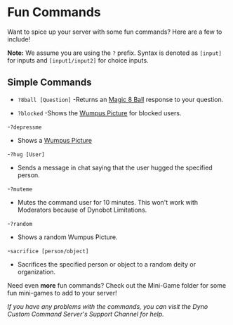 # Fun Commands
Want to spice up your server with some fun commands? Here are a few to include!  

**Note:** We assume you are using the ``?`` prefix. Syntax is denoted as ``[input]`` for inputs and ``[input1/input2]`` for choice inputs.

## Simple Commands
- ``?8ball [Question]``
  -Returns an [Magic 8 Ball](https://en.wikipedia.org/wiki/Magic_8-Ball) response to your question.
  
- ``?blocked``
  -Shows the [Wumpus Picture](https://dynocc.xyz/files/wumpus.PNG) for blocked users.
  
-``?depressme``
  - Shows a [Wumpus Picture](https://dynocc.tk/files/alone.png)
  
-``?hug [User]``
  - Sends a message in chat saying that the user hugged the specified person.  
  
-``?muteme``
  - Mutes the command user for 10 minutes. This won't work with Moderators because of Dynobot Limitations.  
  
-``?random``  
  - Shows a random Wumpus Picture.  
  
-``sacrifice [person/object]``  
  - Sacrifices the specified person or object to a random deity or organization.  
  
Need even **more** fun commands? Check out the Mini-Game folder for some fun mini-games to add to your server!

*If you have any problems with the commands, you can visit the Dyno Custom Command Server's Support Channel for help.*
